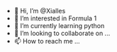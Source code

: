 - 👋 Hi, I’m @Xialles
- 👀 I’m interested in Formula 1
- 🌱 I’m currently learning python
- 💞️ I’m looking to collaborate on ...
- 📫 How to reach me ...

<!---
Xialles/Xialles is a ✨ special ✨ repository because its `README.md` (this file) appears on your GitHub profile.
You can click the Preview link to take a look at your changes.
--->
